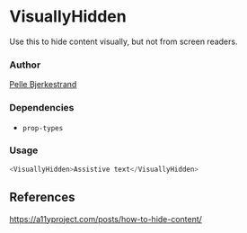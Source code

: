 # VisuallyHidden

Use this to hide content visually, but not from screen readers.

### Author

[Pelle Bjerkestrand](mailto:pelle.bjerkestrand@creuna.no)

### Dependencies

- `prop-types`

### Usage

```javascript
<VisuallyHidden>Assistive text</VisuallyHidden>
```

## References

https://a11yproject.com/posts/how-to-hide-content/
